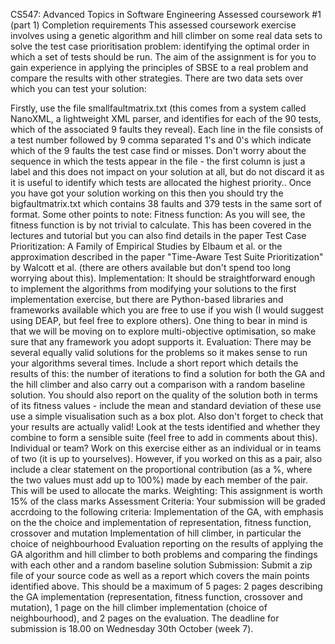CS547: Advanced Topics in Software Engineering
Assessed coursework #1 (part 1)
Completion requirements
This assessed coursework exercise involves using a genetic algorithm and hill climber on some real data sets to solve the test case prioritisation problem: identifying the optimal order in which a set of tests should be run. The aim of the assignment is for you to gain experience in applying the principles of SBSE to a real problem and compare the results with other strategies. There are two data sets over which you can test your  solution:

Firstly, use the file smallfaultmatrix.txt (this comes from a system called NanoXML, a lightweight XML parser, and identifies for each of the 90 tests, which of the associated 9 faults they reveal). Each line in the file consists of a test number followed by 9 comma separated 1's and 0's which indicate which of the 9 faults the test case find or misses. Don't worry about the sequence in which the tests appear in the file - the first column is just a label and this does not impact on your solution at all, but do not discard it as it is useful to identify which tests are allocated the highest priority..
Once you have got your solution working on this then you should try the bigfaultmatrix.txt  which contains 38 faults and 379 tests in the same sort of format.
Some other points to note:
Fitness function: As you will see, the fitness function is by not trivial to calculate. This has been covered in the lectures and tutorial but you can also find details in the paper Test Case Prioritization: A Family of Empirical Studies by Elbaum et al. or the approximation described in the paper "Time-Aware Test Suite Prioritization" by Walcott et al. (there are others available but don't spend too long worrying about this).
Implementation: It should be straightforward enough to implement the algorithms from modifying your solutions to the first implementation  exercise, but there are Python-based libraries and frameworks available which you are free to use if you wish (I would suggest using DEAP, but feel free to explore others). One thing to bear in mind is that we will be moving on to explore multi-objective optimisation, so make sure that any framework you adopt supports it.
Evaluation: There may be several equally valid solutions for the problems so it makes sense to run your algorithms several times. Include a short report which details the results of this: the number of iterations to find a solution for both the GA and the hill climber and also carry out a comparison with a random baseline solution. You should also report on the quality of the solution both in terms of its fitness values - include the mean and standard deviation of these use use a simple visualisation such as a box plot. Also don't forget to check that your results are actually valid! Look at the tests identified and whether they combine to form a sensible suite (feel free to add in comments about this).
Individual or team? Work on this exercise either as an individual or in teams of two  (it is up to yourselves). However, if you worked on this as a pair, also include a clear statement on the proportional contribution (as a %, where the two values must add up to 100%) made by each member of the pair. This will be used to allocate the marks.
Weighting: This assignment is worth 15% of the class marks
Assessment Criteria: Your submission will be graded accrdoing to the following criteria:
Implementation of the GA, with emphasis on the the choice and implementation of representation, fitness function, crossover and mutation
Implementation of hill climber, in particular the choice of neighbourhood
Evaluation reporting on the results of applying the GA algorithm and hill climber to both problems and comparing the findings with each other and a random baseline solution
Submission: Submit a zip file of your source code as well as a report which covers the main points identified above. This should be a maximum of 5 pages: 2 pages describing the GA implementation (representation, fitness function, crossover and mutation), 1 page on the hill climber implementation (choice of neighbourhood), and 2 pages on the evaluation. The deadline for submission is 18.00 on Wednesday 30th October (week 7).
